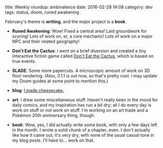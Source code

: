 title: Weekly roundup: ambivalence
date: 2016-02-28 14:08
category: dev
tags: status, doom, runed awakening

February's theme is **writing**, and the major project is a **book**.

- **Runed Awakening**: Wow!  Fixed a central area!  Laid groundwork for scoring!  Lots of work on, er, a core mechanic!  Lots of work on a major NPC and their related geography!

- **Don't Eat the Cactus**: I went on a brief diversion and created a tiny interactive fiction game called [Don't Eat the Cactus](http://apps.veekun.com/dont-eat-cactus/play.html), which is based on true events.

- **SLADE**: Some more papercuts.  A microscopic amount of work on 3D floor rendering.  (Also, 3.1.1 is out now, so that's pretty cool.  I may update my Doom guides at some point to mention this.)

- **blog**: [I made cheesecake.](/blog/2016/02/28/i-made-cheesecake/)

- **art**: I drew some miscellaneous stuff.  Haven't really been in the mood for daily comics, and my inspiration has run a bit dry; all I do every day is work on stuff or not work on stuff.  I'm working on an art trade and a Pokémon 20th anniversary thing, though.

- **book**: Wow, yes, I did actually write some book, with only a few days left in the month.  I wrote a solid chunk of a chapter, even.  I don't actually like how it came out; it's very dry, with none of the usual casual tone in my blog posts.  I'll have to...  work on that.
